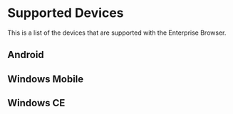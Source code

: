 # Supported Devices
This is a list of the devices that are supported with the Enterprise Browser.

## Android
<!-- List of android supported devices -->

## Windows Mobile
<!-- List of WM supported devices -->

## Windows CE
<!-- List of WinCE supported devices -->